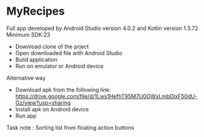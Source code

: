 # MyRecipes
Full app developed by Android Studio version 4.0.2 and Kotlin version 1.3.72
Minimum SDK:23

  - Download clone of the prject
  - Open downloaded file with Android Studio
  - Bulid application 
  - Run on emulator or Android device
  
 Alternative way
   - Download apk from the following link:
   https://drive.google.com/file/d/1Lws1HefhT95M7U0OWxLmbDlxF50dU-Gz/view?usp=sharing
   - Install apk on Android device
   - Run app
   
 Task note : Sorting list from floating action buttons
